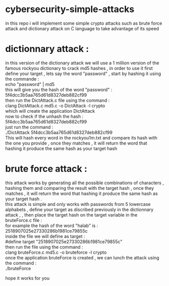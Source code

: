 # cybersecurity-simple-attacks
in this repo i will implement some simple crypto attacks such as brute force attack and dictionary attack on C language to take advantage of its speed

# dictionnary attack :
in this version of the dictionary attack we will use a 1 million version of the famous rockyou dictionary to crack md5 hashes , in order to use it first define your target , lets say the word "password" , start by hashing it using the commande :</br>
echo "password" | md5 </br>
this will give you the hash of the word "password" : 5f4dcc3b5aa765d61d8327deb882cf99 </br>
then  run the DictAttack.c file using the command : </br>
clang DictAttack.c md5.c -o DictAttack -l crypto </br>
which will create the application DictAttack </br>
now to check if the unhash the hash : 5f4dcc3b5aa765d61d8327deb882cf99 </br>
just run the command : </br>
./DictAttack 5f4dcc3b5aa765d61d8327deb882cf99 </br>
This will hash every word in the rockyou1m.txt and compare its hash with the one you provide , once they matches , it will return the word that hashing it produce the same hash as your target hash

# brute force attack :
this attack works by generating all the possible combinations of characters , hashing them and comparing the result with the target hash , once they matches , it will return the word that hashing it produce the same hash as your target hash . </br>
this attack is simple and only works with passwords from 5 lowercase alphabets , define your target as discribed previously in the dictionnary attack ,
, then place the target hash on the target variable in the bruteForce.c file : </br>
for example the hash of the word "halab" is : 2518907025e27330286b1981ce79855c </br>
inside the file we will define as target :  </br>
#define target "2518907025e27330286b1981ce79855c" </br>
then run the file using the command : </br>
 clang bruteForce.c md5.c -o bruteforce -l crypto </br>
 once the application bruteForce is created , we can lunch the attack using the command : </br>
 ./bruteForce </br>
 
 hope it works for you

